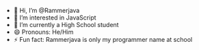 - 👋 Hi, I’m @Rammerjava
- 👀 I’m interested in JavaScript
- 🌱 I’m currently a High School student
- 😄 Pronouns: He/Him
- ⚡ Fun fact: Rammerjava is only my programmer name at school
